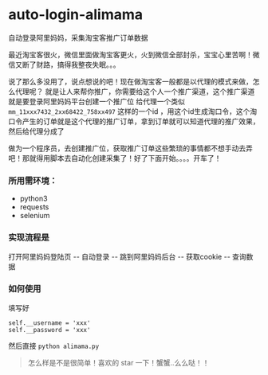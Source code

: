 # auto-login-alimama
自动登录阿里妈妈，采集淘宝客推广订单数据

最近淘宝客很火，微信里面做淘宝客更火，火到微信全部封杀，宝宝心里苦啊！微信又断了财路，搞得我整夜失眠。。。

说了那么多没用了，说点想说的吧！现在做淘宝客一般都是以代理的模式来做，怎么代理呢？
就是让人来帮你推广，你需要给这个人一个推广渠道，这个推广渠道就是要登录阿里妈妈平台创建一个推广位
给代理一个类似 `mm_11xxx7432_2xx68422_758xx497` 这样的一个id ，用这个id生成淘口令，这个淘口令产生的订单就是这个代理的推广订单，拿到订单就可以知道代理的推广效果，然后给代理分成了

做为一个程序员，去创建推广位，获取推广订单这些繁琐的事情都不想手动去弄吧！那就得用脚本去自动化创建采集了！好了下面开始。。。。开车了！

### 所用需环境：

- python3
- requests
- selenium

### 实现流程是 

打开阿里妈妈登陆页 -- 自动登录 -- 跳到阿里妈妈后台 -- 获取cookie -- 查询数据

### 如何使用
填写好 
```
self.__username = 'xxx'
self.__password = 'xxx'
```
然后直接 `python alimama.py`

>怎么样是不是很简单！喜欢的 star 一下！蟹蟹..么么哒！！
